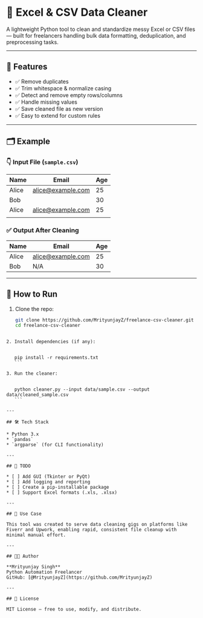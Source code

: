 
# 🧹 Excel & CSV Data Cleaner

A lightweight Python tool to clean and standardize messy Excel or CSV files — built for freelancers handling bulk data formatting, deduplication, and preprocessing tasks.

---

## 📌 Features

- ✅ Remove duplicates  
- ✅ Trim whitespace & normalize casing  
- ✅ Detect and remove empty rows/columns  
- ✅ Handle missing values  
- ✅ Save cleaned file as new version  
- ✅ Easy to extend for custom rules  

---

## 🗂️ Example

### 👇 Input File (`sample.csv`)

| Name    | Email               | Age |
|---------|---------------------|-----|
| Alice   | alice@example.com   | 25  |
| Bob     |                     | 30  |
| Alice   | alice@example.com   | 25  |
|         |                     |     |

### ✅ Output After Cleaning

| Name  | Email             | Age |
|-------|-------------------|-----|
| Alice | alice@example.com | 25  |
| Bob   | N/A               | 30  |

---

## 🚀 How to Run

1. Clone the repo:
   ```bash
   git clone https://github.com/MrityunjayZ/freelance-csv-cleaner.git
   cd freelance-csv-cleaner
````

2. Install dependencies (if any):

   
   pip install -r requirements.txt
   ```

3. Run the cleaner:

  
   python cleaner.py --input data/sample.csv --output data/cleaned_sample.csv
   ```

---

## 🛠️ Tech Stack

* Python 3.x
* `pandas`
* `argparse` (for CLI functionality)

---

## 🧩 TODO

* [ ] Add GUI (Tkinter or PyQt)
* [ ] Add logging and reporting
* [ ] Create a pip-installable package
* [ ] Support Excel formats (.xls, .xlsx)

---

## 💼 Use Case

This tool was created to serve data cleaning gigs on platforms like Fiverr and Upwork, enabling rapid, consistent file cleanup with minimal manual effort.

---

## 🧑‍💻 Author

**Mrityunjay Singh**
Python Automation Freelancer
GitHub: [@MrityunjayZ](https://github.com/MrityunjayZ)

---

## 📄 License

MIT License – free to use, modify, and distribute.

